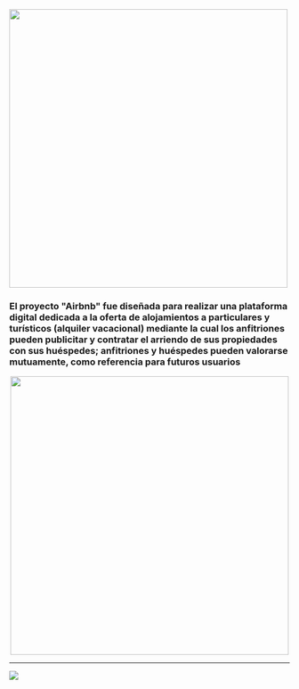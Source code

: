 <img align="center" width="500px" height="500px" src="https://logodownload.org/wp-content/uploads/2016/10/airbnb-logo-0.png">

<h3> El proyecto "Airbnb" fue diseñada para realizar una plataforma digital dedicada a la oferta de alojamientos a particulares y turísticos (alquiler vacacional) mediante la cual los anfitriones pueden publicitar y contratar el arriendo de sus propiedades con sus huéspedes; anfitriones y huéspedes pueden valorarse mutuamente, como referencia para futuros usuarios</h3>

<p align="center" ><img width="500px" height="500px" align="center"src="https://media.tenor.com/td_EA9TfVnsAAAAC/room.gif"></p> 

<hr/>

<img align="center" src="https://res.cloudinary.com/desr2crlz/image/upload/v1698208753/paginaVista_cjonyr.png">
